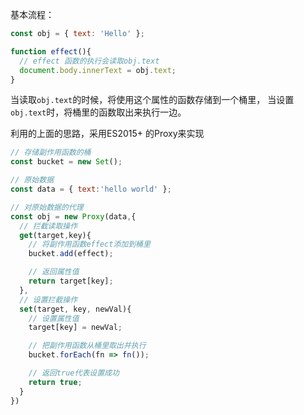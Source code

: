 基本流程：
```javascript
const obj = { text: 'Hello' };

function effect(){
  // effect 函数的执行会读取obj.text
  document.body.innerText = obj.text;
}
```
当读取`obj.text`的时候，将使用这个属性的函数存储到一个桶里，
当设置`obj.text`时，将桶里的函数取出来执行一边。

利用的上面的思路，采用ES2015+ 的Proxy来实现
```javascript
// 存储副作用函数的桶
const bucket = new Set();

// 原始数据
const data = { text:'hello world' };

// 对原始数据的代理
const obj = new Proxy(data,{
  // 拦截读取操作
  get(target,key){
    // 将副作用函数effect添加到桶里
    bucket.add(effect);

    // 返回属性值
    return target[key];
  },
  // 设置拦截操作
  set(target, key, newVal){
    // 设置属性值
    target[key] = newVal;

    // 把副作用函数从桶里取出并执行
    bucket.forEach(fn => fn());

    // 返回true代表设置成功
    return true;
  }
})

```